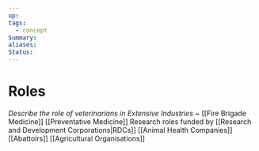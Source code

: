 ```yaml
---
up: 
tags:
  - concept
Summary: 
aliases: 
Status:
---
```

# Roles
*Describe the role of veterinarians in Extensive Industries*
~
[[Fire Brigade Medicine]]
[[Preventative Medicine]]
Research roles funded by [[Research and Development Corporations|RDCs]]
[[Animal Health Companies]]
[[Abattoirs]]
[[Agricultural Organisations]]


